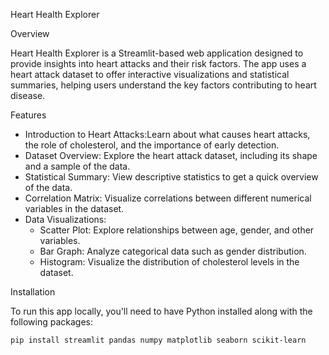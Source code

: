  Heart Health Explorer

 Overview

Heart Health Explorer is a Streamlit-based web application designed to provide insights into heart attacks and their risk factors. The app uses a heart attack dataset to offer interactive visualizations and statistical summaries, helping users understand the key factors contributing to heart disease.

 Features

- Introduction to Heart Attacks:Learn about what causes heart attacks, the role of cholesterol, and the importance of early detection.
- Dataset Overview: Explore the heart attack dataset, including its shape and a sample of the data.
- Statistical Summary: View descriptive statistics to get a quick overview of the data.
- Correlation Matrix: Visualize correlations between different numerical variables in the dataset.
- Data Visualizations:
  - Scatter Plot: Explore relationships between age, gender, and other variables.
  - Bar Graph: Analyze categorical data such as gender distribution.
  - Histogram: Visualize the distribution of cholesterol levels in the dataset.

 Installation

To run this app locally, you'll need to have Python installed along with the following packages:

```bash
pip install streamlit pandas numpy matplotlib seaborn scikit-learn
